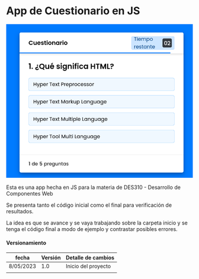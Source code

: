 # App de Cuestionario en JS


![](assets/20230508_115356_appcuestionario.png)

Esta es una app hecha en JS para la materia de DES310 - Desarrollo de Componentes Web

Se presenta tanto el código inicial como el final para verificación de resultados.

La idea es que se avance y se vaya trabajando sobre la carpeta inicio y se tenga el código final a modo de ejemplo y contrastar posibles errores.

#### Versionamiento


| fecha     | Versión | Detalle de cambios  |
| ----------- | ---------- | --------------------- |
| 8/05/2023 | 1.0      | Inicio del proyecto |
|           |          |                     |
